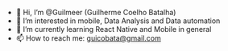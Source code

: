 - 👋 Hi, I’m @Guilmeer (Guilherme Coelho Batalha)
- 👀 I’m interested in mobile, Data Analysis and Data automation
- 🌱 I’m currently learning React Native and Mobile in general
- 📫 How to reach me: guicobata@gmail.com

<!---
Guilmeer/Guilmeer is a ✨ special ✨ repository because its `README.md` (this file) appears on your GitHub profile.
You can click the Preview link to take a look at your changes.
--->
